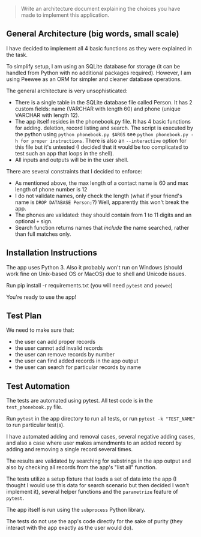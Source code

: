 >Write an architecture document explaining the choices you have made to implement this application.

## General Architecture (big words, small scale)

I have decided to implement all 4 basic functions as they were explained in the task.

To simplify setup, I am using an SQLite database for storage (it can be handled from Python with no additional packages required). However, I am using Peewee as an ORM for simpler and cleaner database operations.

The general architecture is very unsophisticated:
- There is a single table in the SQLite database file called Person. It has 2 custom fields: name (VARCHAR with length 60)
and phone (unique VARCHAR with length 12).
- The app itself resides in the phonebook.py file. It has 4 basic functions for adding. deletion,
record listing and search. The script is executed by the python using `python phonebook.py $ARGS`
see `python phonebook.py -h for proper instructions`. There is also an `--interactive` option for this file
but it's untested (I decided that it would be too complicated to test such an app that loops in the shell).
- All inputs and outputs will be in the user shell.

There are several constraints that I decided to enforce:

- As mentioned above, the max length of a contact name is 60 and max length of phone number is 12
- I do not validate names, only check the length (what if your friend's name is `DROP DATABASE Person;`?)
Well, apparently this won't break the app.
- The phones are validated: they should contain from 1 to 11 digits and an optional `+` sign.
- Search function returns names that _include_ the name searched, rather than full matches only.

## Installation Instructions

The app uses Python 3. Also it probably won't run on Windows (should work fine on Unix-based OS or MacOS)
due to shell and Unicode issues.

Run pip install -r requirements.txt (you will need `pytest` and `peewee`)

You're ready to use the app!

## Test Plan

We need to make sure that:

- the user can add proper records
- the user cannot add invalid records
- the user can remove records by number
- the user can find added records in the app output
- the user can search for particular records by name

## Test Automation

The tests are automated using pytest. All test code is in the `test_phonebook.py` file.

Run `pytest` in the app directory to run all tests, or run `pytest -k "TEST_NAME"` to run particular test(s).

I have automated adding and removal cases, several negative adding cases, and also a case where user makes amendments to an added record by adding and
removing a single record several times.

The results are validated by searching for substrings in the app output and also by checking all records from the app's "list all" function.

The tests utilize a setup fixture that loads a set of data into the app (I thought I would use this data
for search scenario but then decided I won't implement it), several helper functions and the `parametrize` feature of `pytest`.

The app itself is run using the `subprocess` Python library.

The tests do not use the app's code directly for the sake of purity (they interact with the app exactly as the user would do).
